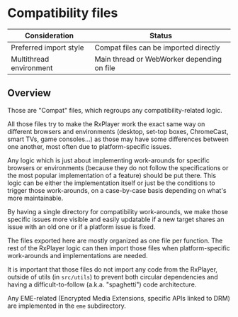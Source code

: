 # Compatibility files

| Consideration           | Status                                     |
| ----------------------- | ------------------------------------------ |
| Preferred import style  | Compat files can be imported directly      |
| Multithread environment | Main thread or WebWorker depending on file |

## Overview

Those are "Compat" files, which regroups any compatibility-related logic.

All those files try to make the RxPlayer work the exact same way on different
browsers and environments (desktop, set-top boxes, ChromeCast, smart TVs, game
consoles...) as those may have some differences between one another, most often
due to platform-specific issues.

Any logic which is just about implementing work-arounds for specific browsers
or environments (because they do not follow the specifications or the most
popular implementation of a feature) should be put there. This logic can be
either the implementation itself or just be the conditions to trigger those
work-arounds, on a case-by-case basis depending on what's more maintainable.

By having a single directory for compatibility work-arounds, we make those
specific issues more visible and easily updatable if a new target shares an
issue with an old one or if a platform issue is fixed.

The files exported here are mostly organized as one file per function. The rest
of the RxPlayer logic can then import those files when platform-specific
work-arounds and implementations are needed.

It is important that those files do not import any code from the RxPlayer,
outside of utils (in `src/utils`) to prevent both circular dependencies and
having a difficult-to-follow (a.k.a. "spaghetti") code architecture.

Any EME-related (Encrypted Media Extensions, specific APIs linked to DRM) are
implemented in the `eme` subdirectory.
